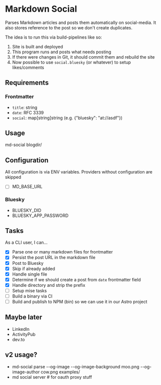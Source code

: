 # Markdown Social

Parses Markdown articles and posts them automatically on social-media. It also stores reference to the post so we don't create duplicates.

The idea is to run this via build-pipelines like so:

1. Site is built and deployed
2. This program runs and posts what needs posting
3. If there were changes in Git, it should commit them and rebuild the site
4. Now possible to use `social.bluesky` (or whatever) to setup likes/comments

## Requirements

### Frontmatter

- `title`: string
- `date`: RFC 3339
- `social`: map[string]string (e.g. {"bluesky": "at://asdf"})

## Usage

md-social blogdir/

## Configuration

All configuration is via ENV variables. Providers without configuration are skipped

- [ ] MD_BASE_URL

### Bluesky

- BLUESKY_DID
- BLUESKY_APP_PASSWORD

## Tasks

As a CLI user, I can...

- [x] Parse one or many markdown files for frontmatter
- [x] Persist the post URL in the markdown file
- [x] Post to Bluesky
- [x] Skip if already added
- [x] Handle single file
- [x] Determine if we should create a post from `date` frontmatter field
- [x] Handle directory and strip the prefix
- [ ] Setup mise tasks
- [ ] Build a binary via CI
- [ ] Build and publish to NPM (bin) so we can use it in our Astro project

## Maybe later

- LinkedIn
- ActivityPub
- dev.to

## v2 usage?

- md-social parse --og-image --og-image-background moo.png --og-image-author cow.png examples/
- md social server # for oauth proxy stuff
